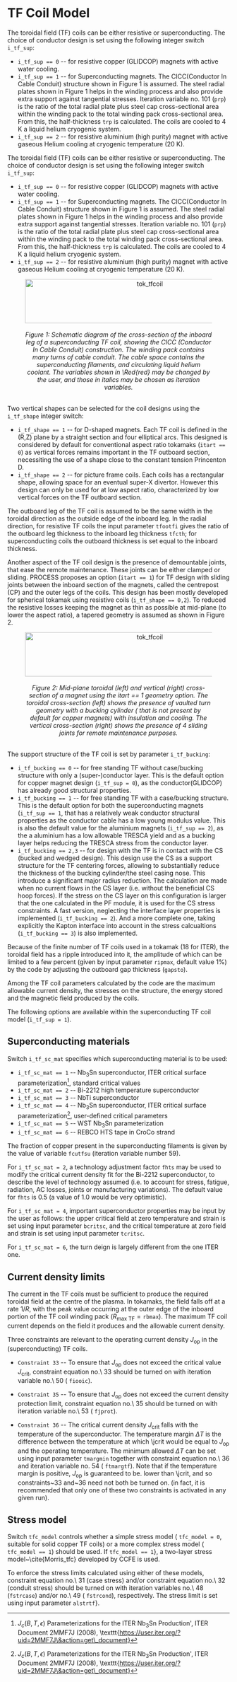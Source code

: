 # TF Coil Model

The toroidal field (TF) coils can be either resistive or superconducting. The 
choice of conductor design is set using the following integer switch 
`i_tf_sup`:

- `i_tf_sup == 0` -- for resistive copper (GLIDCOP) magnets with active water 
  cooling. 
- `i_tf_sup == 1` -- for Superconducting magnets. The CICC(Conductor In Cable 
Conduit) structure shown in Figure 1 is assumed. The steel radial plates shown 
in Figure 1 helps in the winding process and also provide extra support against  tangential stresses. Iteration variable no. 101 (`prp`) is the ratio of the
total radial plate plus steel cap cross-sectional area within the winding pack 
to the total winding pack cross-sectional area. From this, the half-thickness 
`trp` is calculated. The coils are cooled to 4 K a liquid helium cryogenic 
system. 
- `i_tf_sup == 2` -- for resistive aluminium (high purity) magnet with active
gaseous Helium cooling at cryogenic temperature (20 K).

The toroidal field (TF) coils can be either resistive or superconducting. The 
choice of conductor design is set using the following integer switch 
`i_tf_sup`:

- `i_tf_sup == 0` -- for resistive copper (GLIDCOP) magnets with active water 
  cooling. 
- `i_tf_sup == 1` -- for Superconducting magnets. The CICC(Conductor In Cable 
Conduit) structure shown in Figure 1 is assumed. The steel radial plates shown 
in Figure 1 helps in the winding process and also provide extra support against  tangential stresses. Iteration variable no. 101 (`prp`) is the ratio of the
total radial plate plus steel cap cross-sectional area within the winding pack 
to the total winding pack cross-sectional area. From this, the half-thickness 
`trp` is calculated. The coils are cooled to 4 K a liquid helium cryogenic 
system. 
- `i_tf_sup == 2` -- for resistive aluminium (high purity) magnet with active
gaseous Helium cooling at cryogenic temperature (20 K).


<figure>
    <center>
    <img src="../../images/tokamak_tfcoil.png" alt="tok_tfcoil" 
    title="Schematic diagram of tokamak TF coil" 
    width="550" height="100" />
    <br><br>
    <figcaption><i>Figure 1: Schematic diagram of the cross-section of the 
    inboard leg of a superconducting TF coil, showing the CICC (Conductor In 
    Cable Conduit) construction. The winding pack contains many turns of cable 
    conduit. The cable space contains the superconducting filaments, and 
    circulating liquid helium coolant. The variables shown in \Red{red} may 
    be changed by the user, and those in italics may be chosen as iteration 
    variables.
    </i></figcaption>
    <br>
    </center>
</figure>

Two vertical shapes can be selected for the coil designs using the `i_tf_shape` 
integer switch:

- `i_tf_shape == 1` -- for D-shaped magnets. Each TF coil is defined in the 
(R,Z) plane by a straight section and four elliptical arcs. This designed is 
considered by default for conventional aspect ratio tokamaks (`itart == 0`) as 
vertical forces remains important in the TF outboard section, necessiting the 
use of a shape close to the constant tension Princenton D.
- `i_tf_shape == 2` -- for picture frame coils. Each coils has a rectangular
shape, allowing space for an eventual super-X divertor. However this design can
only be used for at low aspect ratio, characterized by low vertical forces on 
the TF outboard section.

The outboard leg of the TF coil is assumed to be the same width in the
toroidal direction as the outside edge of the inboard leg. In the radial
direction, for resistive TF coils the input parameter `tfootfi` gives the ratio 
of the outboard leg thickness to the inboard leg thickness `tfcth`; for 
superconducting coils the outboard thickness is set equal to the inboard 
thickness.

Another aspect of the TF coil design is the presence of demountable joints, that
ease the remote maintenance. These joints can be either clamped or sliding.
PROCESS proposes an option (`itart == 1`) for TF design with sliding joints 
between the inboard section of the magnets, called the centrepost (CP) and the 
outer legs of the coils. This design has been mostly developed for spherical
tokamak using resistive coils (`i_tf_shape == 0,2`). To reduced the resistive 
losses keeping the magnet as thin as possible at mid-plane (to lower the aspect 
ratio), a tapered geometry is assumed as shown in Figure 2.


<figure>
    <center>
    <img src="../../images/ST_geom.png" alt="tok_tfcoil" 
    title="Schematic diagram of TART tokamak TF coil" 
    width="550" height="100" />
    <br><br>
    <figcaption><i>Figure 2: Mid-plane toroidal (left) and vertical (right) 
    cross-section of a magnet using the itart == 1 geometry option. The toroidal 
    cross-section (left) shows the presence of vaulted turn geometry with a
    bucking cylinder ( that is not present by default for copper magnets) with 
    insulation and cooling. The vertical cross-section (right) shows the 
    presence of 4 sliding joints for remote maintenance purposes.
    </i></figcaption>
    <br>
    </center>
</figure>


The support structure of the TF coil is set by parameter `i_tf_bucking`:
- `i_tf_bucking == 0` -- for free standing TF without case/bucking structure 
  with only a (super-)conductor layer. This is the default option for copper 
  magnet design (`i_tf_sup = 0`), as the conductor(GLIDCOP) has already good 
  structural properties.
- `i_tf_bucking == 1` -- for free standing TF with a case/bucking structure. This is
  the default option for both the superconducting magnets (`i_tf_sup == 1`, that 
  has a relatively weak conductor structural properties as the conductor cable 
  has a low young modulus value. This is also the default value for the 
  aluminium magnets (`i_tf_sup == 2`), as the a aluminium has a low allowable
  TRESCA yield and as a bucking layer helps reducing the TRESCA stress from the
  conductor layer.
- `i_tf_bucking == 2,3` -- for design with the TF is in contact with the CS 
  (bucked and wedged design). This design use the CS as a support structure for
  the TF centering forces, allowing to substantially reduce the thickness of the
  bucking cylinder/the steel casing nose. This introduce a significant major 
  radius reduction. The calculation are made when no current flows in the CS 
  layer (i.e. without the beneficial CS hoop forces). If the stress on the CS 
  layer on this configuration is larger that the one calculated in the PF module,
  it is used for the CS stress constraints. A fast version, neglecting the 
  interface layer properties is implemented (`i_tf_bucking == 2`). And a more 
  complete one, taking explicitly the Kapton interface into account in the
  stress calcualtions (`i_tf_bucking == 3`) is also implemented.

Because of the finite number of TF coils used in a tokamak 
(18 for ITER), the toroidal field has a ripple introduced into it, the 
amplitude of which can be limited to a few percent (given by input parameter 
`ripmax`, default value 1\%) by the code by adjusting the outboard gap 
thickness (`gapsto`).

Among the TF coil parameters calculated by the code are the maximum allowable
current density, the stresses on the structure, the energy stored and the
magnetic field produced by the coils.

The following options are available within the superconducting TF coil model
(`i_tf_sup = 1`).

## Superconducting materials

Switch `i_tf_sc_mat` specifies which superconducting material is to be used:

- `i_tf_sc_mat == 1` -- Nb$_3$Sn superconductor, ITER critical surface 
  parameterization[^1], standard critical values
- `i_tf_sc_mat == 2` -- Bi-2212 high temperature superconductor
- `i_tf_sc_mat == 3` -- NbTi superconductor
- `i_tf_sc_mat == 4` -- Nb$_3$Sn superconductor, ITER critical surface 
  parameterization[^1], user-defined critical parameters
- `i_tf_sc_mat == 5` -- WST Nb$_3$Sn parameterization
- `i_tf_sc_mat == 6` -- REBCO HTS tape in CroCo strand

The fraction of copper present in the superconducting filaments is given by
the value of variable `fcutfsu` (iteration variable number 59).

For `i_tf_sc_mat = 2`, a technology adjustment factor `fhts` may be used to modify 
the critical current density fit for the Bi-2212 superconductor, to describe the 
level of technology assumed (i.e. to account for stress, fatigue, radiation, 
AC losses, joints or manufacturing variations). The default value for `fhts` is 
0.5 (a value of 1.0 would be very optimistic).

For `i_tf_sc_mat = 4`, important superconductor properties may be input by the user 
as follows: the upper critical field at zero temperature and strain is set 
using input parameter `bcritsc`, and the critical temperature at zero field and 
strain is set using input parameter `tcritsc`.

For `i_tf_sc_mat = 6`, the turn deign is largely different from the one 
ITER one. 

## Current density limits

The current in the TF coils must be sufficient to produce the required
toroidal field at the centre of the plasma. In tokamaks, the field falls off
at a rate $1/R$, with the peak value occurring at the outer edge of the
inboard portion of the TF coil winding pack ($R_{\mbox{max TF}} =
\mathtt{rbmax}$). The maximum TF coil current depends on the field it produces
and the allowable current density.

Three constraints are relevant to the operating current density $J_{\mbox{op}}$ 
in the (superconducting) TF coils.

- `Constraint 33` -- To ensure that $J_{\mbox{op}}$ does not exceed the critical value $J_{\mbox{crit}}$, constraint equation no.\ 33 should be turned on with iteration variable no.\ 50
  ( `fiooic`).

- `Constraint 35` -- To ensure that $J_{\mbox{op}}$ does not exceed the current 
  density protection limit, constraint equation no.\ 35 should be turned on with 
  iteration variable no.\ 53 ( `fjprot`).

- `Constraint 36` -- The critical current density $J_{\mbox{crit}}$ falls with 
  the temperature of the superconductor. The temperature margin $\Delta T$ is the difference between the temperature at which \jcrit would be equal to 
  $J_{\mbox{op}}$ and the operating temperature. The minimum allowed $\Delta T$
  can be set using input parameter `tmargmin` together with constraint equation 
  no.\ 36 and iteration variable no. 54 ( `ftmargtf`). Note that if the temperature margin is positive, $J_{\mbox{op}}$ is guaranteed to be. lower than \jcrit, and so constraints~33 and~36 need not both be turned on. (in fact, it is recommended that only one of these two constraints is
  activated in any given run).

## Stress model

Switch  `tfc_model` controls whether a simple stress model
( `tfc_model = 0`, suitable for solid copper TF coils) or a more
complex stress model ( `tfc_model == 1`) should be used. If
 `tfc_model == 1`}, a two-layer stress model~\cite{Morris_tfc} developed
by CCFE is used.

To enforce the stress limits calculated using either of these models,
constraint equation no.\ 31 (case stress) and/or constraint equation no.\ 32
(conduit stress) should be turned on with iteration variables no.\ 48
(`fstrcase`) and/or no.\ 49 ( `fstrcond`), respectively. The
stress limit is set using input parameter  `alstrtf`}.

[^1]: $J_c(B,T,\epsilon)$ Parameterizations for the ITER Nb$_3$Sn Production',
ITER Document 2MMF7J (2008), \texttt{https://user.iter.org/?uid=2MMF7J\&action=get\_document}